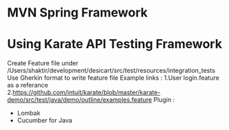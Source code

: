 # MVN Spring Framework

# Using Karate API Testing Framework
Create Feature file under /Users/shaktir/development/desicart/src/test/resources/integration_tests
Use Gherkin format to write feature file
Example links : 
1.User login.feature as a referance  
2.https://github.com/intuit/karate/blob/master/karate-demo/src/test/java/demo/outline/examples.feature
Plugin :
  - Lombak
  - Cucumber for Java